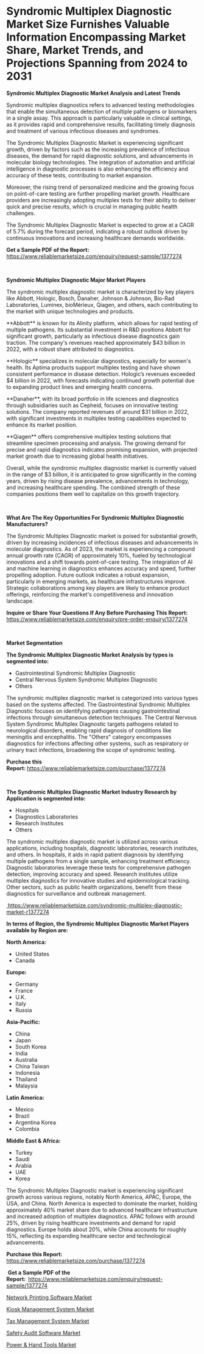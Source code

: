 <p><h1>Syndromic Multiplex Diagnostic Market Size Furnishes Valuable Information Encompassing Market Share, Market Trends, and Projections Spanning from 2024 to 2031</h1></p><p><strong>Syndromic Multiplex Diagnostic Market Analysis and Latest Trends</strong></p>
<p><p>Syndromic multiplex diagnostics refers to advanced testing methodologies that enable the simultaneous detection of multiple pathogens or biomarkers in a single assay. This approach is particularly valuable in clinical settings, as it provides rapid and comprehensive results, facilitating timely diagnosis and treatment of various infectious diseases and syndromes.</p><p>The Syndromic Multiplex Diagnostic Market is experiencing significant growth, driven by factors such as the increasing prevalence of infectious diseases, the demand for rapid diagnostic solutions, and advancements in molecular biology technologies. The integration of automation and artificial intelligence in diagnostic processes is also enhancing the efficiency and accuracy of these tests, contributing to market expansion.</p><p>Moreover, the rising trend of personalized medicine and the growing focus on point-of-care testing are further propelling market growth. Healthcare providers are increasingly adopting multiplex tests for their ability to deliver quick and precise results, which is crucial in managing public health challenges.</p><p>The Syndromic Multiplex Diagnostic Market is expected to grow at a CAGR of 5.7% during the forecast period, indicating a robust outlook driven by continuous innovations and increasing healthcare demands worldwide.</p></p>
<p><strong>Get a Sample PDF of the Report:&nbsp;</strong> <a href="https://www.reliablemarketsize.com/enquiry/request-sample/1377274?utm_campaign=1771&utm_medium=2&utm_source=Github&utm_content=ia&utm_term=24102024&utm_id=syndromic-multiplex-diagnostic">https://www.reliablemarketsize.com/enquiry/request-sample/1377274</a></p>
<p>&nbsp;</p>
<p><strong>Syndromic Multiplex Diagnostic Major Market Players</strong></p>
<p><p>The syndromic multiplex diagnostic market is characterized by key players like Abbott, Hologic, Bosch, Danaher, Johnson & Johnson, Bio-Rad Laboratories, Luminex, bioMérieux, Qiagen, and others, each contributing to the market with unique technologies and products.</p><p>**Abbott** is known for its Alinity platform, which allows for rapid testing of multiple pathogens. Its substantial investment in R&D positions Abbott for significant growth, particularly as infectious disease diagnostics gain traction. The company's revenues reached approximately $43 billion in 2022, with a robust share attributed to diagnostics.</p><p>**Hologic** specializes in molecular diagnostics, especially for women's health. Its Aptima products support multiplex testing and have shown consistent performance in disease detection. Hologic’s revenues exceeded $4 billion in 2022, with forecasts indicating continued growth potential due to expanding product lines and emerging health concerns.</p><p>**Danaher**, with its broad portfolio in life sciences and diagnostics through subsidiaries such as Cepheid, focuses on innovative testing solutions. The company reported revenues of around $31 billion in 2022, with significant investments in multiplex testing capabilities expected to enhance its market position.</p><p>**Qiagen** offers comprehensive multiplex testing solutions that streamline specimen processing and analysis. The growing demand for precise and rapid diagnostics indicates promising expansion, with projected market growth due to increasing global health initiatives.</p><p>Overall, while the syndromic multiplex diagnostic market is currently valued in the range of $3 billion, it is anticipated to grow significantly in the coming years, driven by rising disease prevalence, advancements in technology, and increasing healthcare spending. The combined strength of these companies positions them well to capitalize on this growth trajectory.</p></p>
<p>&nbsp;</p>
<p><strong>What Are The Key Opportunities For Syndromic Multiplex Diagnostic Manufacturers?</strong></p>
<p><p>The Syndromic Multiplex Diagnostic market is poised for substantial growth, driven by increasing incidences of infectious diseases and advancements in molecular diagnostics. As of 2023, the market is experiencing a compound annual growth rate (CAGR) of approximately 10%, fueled by technological innovations and a shift towards point-of-care testing. The integration of AI and machine learning in diagnostics enhances accuracy and speed, further propelling adoption. Future outlook indicates a robust expansion, particularly in emerging markets, as healthcare infrastructures improve. Strategic collaborations among key players are likely to enhance product offerings, reinforcing the market's competitiveness and innovation landscape.</p></p>
<p><strong>Inquire or Share Your Questions If Any Before Purchasing This Report:</strong> <a href="https://www.reliablemarketsize.com/enquiry/pre-order-enquiry/1377274?utm_campaign=1771&utm_medium=2&utm_source=Github&utm_content=ia&utm_term=24102024&utm_id=syndromic-multiplex-diagnostic">https://www.reliablemarketsize.com/enquiry/pre-order-enquiry/1377274</a></p>
<p>&nbsp;</p>
<p><strong>Market Segmentation</strong></p>
<p><strong>The Syndromic Multiplex Diagnostic Market Analysis by types is segmented into:</strong></p>
<p><ul><li>Gastrointestinal Syndromic Multiplex Diagnostic</li><li>Central Nervous System Syndromic Multiplex Diagnostic</li><li>Others</li></ul></p>
<p><p>The syndromic multiplex diagnostic market is categorized into various types based on the systems affected. The Gastrointestinal Syndromic Multiplex Diagnostic focuses on identifying pathogens causing gastrointestinal infections through simultaneous detection techniques. The Central Nervous System Syndromic Multiplex Diagnostic targets pathogens related to neurological disorders, enabling rapid diagnosis of conditions like meningitis and encephalitis. The "Others" category encompasses diagnostics for infections affecting other systems, such as respiratory or urinary tract infections, broadening the scope of syndromic testing.</p></p>
<p><strong>Purchase this Report:&nbsp;</strong><a href="https://www.reliablemarketsize.com/purchase/1377274?utm_campaign=1771&utm_medium=2&utm_source=Github&utm_content=ia&utm_term=24102024&utm_id=syndromic-multiplex-diagnostic">https://www.reliablemarketsize.com/purchase/1377274</a></p>
<p>&nbsp;</p>
<p><strong>The Syndromic Multiplex Diagnostic Market Industry Research by Application is segmented into:</strong></p>
<p><ul><li>Hospitals</li><li>Diagnostics Laboratories</li><li>Research Institutes</li><li>Others</li></ul></p>
<p><p>The syndromic multiplex diagnostic market is utilized across various applications, including hospitals, diagnostic laboratories, research institutes, and others. In hospitals, it aids in rapid patient diagnosis by identifying multiple pathogens from a single sample, enhancing treatment efficiency. Diagnostic laboratories leverage these tests for comprehensive pathogen detection, improving accuracy and speed. Research institutes utilize multiplex diagnostics for innovative studies and epidemiological tracking. Other sectors, such as public health organizations, benefit from these diagnostics for surveillance and outbreak management.</p></p>
<p><a href="https://www.reliablemarketsize.com/syndromic-multiplex-diagnostic-market-r1377274?utm_campaign=1771&utm_medium=2&utm_source=Github&utm_content=ia&utm_term=24102024&utm_id=syndromic-multiplex-diagnostic">&nbsp;https://www.reliablemarketsize.com/syndromic-multiplex-diagnostic-market-r1377274</a></p>
<p><strong>In terms of Region, the Syndromic Multiplex Diagnostic Market Players available by Region are:</strong></p>
<p>
    <p> <strong> North America: </strong>
        <ul>
            <li>United States</li>
            <li>Canada</li>
        </ul>
        </p> 
    <p> <strong> Europe: </strong>
        <ul>
            <li>Germany</li>
            <li>France</li>
            <li>U.K.</li>
            <li>Italy</li>
            <li>Russia</li>
        </ul>
        </p> 
    <p> <strong> Asia-Pacific: </strong>
        <ul>
            <li>China</li>
            <li>Japan</li>
            <li>South Korea</li>
            <li>India</li>
            <li>Australia</li>
            <li>China Taiwan</li>
            <li>Indonesia</li>
            <li>Thailand</li>
            <li>Malaysia</li>
        </ul>
        </p> 
    <p> <strong> Latin America: </strong>
        <ul>
            <li>Mexico</li>
            <li>Brazil</li>
            <li>Argentina Korea</li>
            <li>Colombia</li>
        </ul>
        </p> 
    <p> <strong> Middle East & Africa: </strong>
        <ul>
            <li>Turkey</li>
            <li>Saudi</li>
            <li>Arabia</li>
            <li>UAE</li>
            <li>Korea</li>
        </ul>
    </p>
    </p>
<p><p>The Syndromic Multiplex Diagnostic market is experiencing significant growth across various regions, notably North America, APAC, Europe, the USA, and China. North America is expected to dominate the market, holding approximately 40% market share due to advanced healthcare infrastructure and increased adoption of multiplex diagnostics. APAC follows with around 25%, driven by rising healthcare investments and demand for rapid diagnostics. Europe holds about 20%, while China accounts for roughly 15%, reflecting its expanding healthcare sector and technological advancements.</p></p>
<p><strong>Purchase this Report: </strong><a href="https://www.reliablemarketsize.com/purchase/1377274?utm_campaign=1771&utm_medium=2&utm_source=Github&utm_content=ia&utm_term=24102024&utm_id=syndromic-multiplex-diagnostic">https://www.reliablemarketsize.com/purchase/1377274</a></p>
<p>&nbsp;<strong>Get a Sample PDF of the Report:&nbsp;&nbsp;</strong><a href="https://www.reliablemarketsize.com/enquiry/request-sample/1377274?utm_campaign=1771&utm_medium=2&utm_source=Github&utm_content=ia&utm_term=24102024&utm_id=syndromic-multiplex-diagnostic">https://www.reliablemarketsize.com/enquiry/request-sample/1377274</a></p>
<p><strong></strong></p>
<p><p><a href="https://www.linkedin.com/pulse/global-network-printing-software-market-focus-product-lcgnf?utm_campaign=1771&utm_medium=2&utm_source=Github&utm_content=ia&utm_term=24102024&utm_id=syndromic-multiplex-diagnostic">Network Printing Software Market</a></p><p><a href="https://www.linkedin.com/pulse/kiosk-management-system-market-research-report-exploring-size-wid5f?utm_campaign=1771&utm_medium=2&utm_source=Github&utm_content=ia&utm_term=24102024&utm_id=syndromic-multiplex-diagnostic">Kiosk Management System Market</a></p><p><a href="https://www.linkedin.com/pulse/emerging-tax-management-system-market-opportunities-analysis-mzdkf?utm_campaign=1771&utm_medium=2&utm_source=Github&utm_content=ia&utm_term=24102024&utm_id=syndromic-multiplex-diagnostic">Tax Management System Market</a></p><p><a href="https://www.linkedin.com/pulse/digital-transformation-safety-audit-software-industry-market-ah7of?utm_campaign=1771&utm_medium=2&utm_source=Github&utm_content=ia&utm_term=24102024&utm_id=syndromic-multiplex-diagnostic">Safety Audit Software Market</a></p><p><a href="https://www.linkedin.com/pulse/power-hand-tools-market-report-product-type-end-use-application-7ecof?utm_campaign=1771&utm_medium=2&utm_source=Github&utm_content=ia&utm_term=24102024&utm_id=syndromic-multiplex-diagnostic">Power & Hand Tools Market</a></p></p>